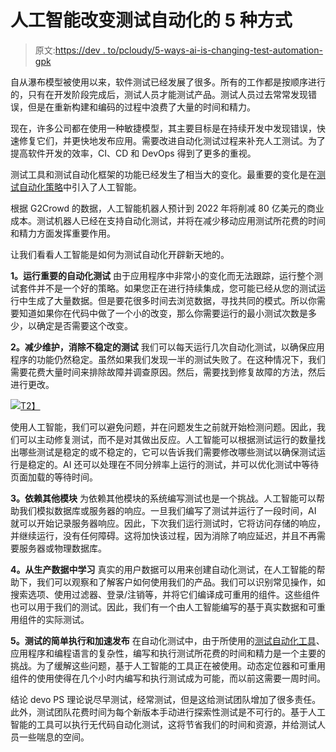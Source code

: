 # 人工智能改变测试自动化的 5 种方式

> 原文:[https://dev . to/pcloudy/5-ways-ai-is-changing-test-automation-gpk](https://dev.to/pcloudy/5-ways-ai-is-changing-test-automation-gpk)

自从瀑布模型被使用以来，软件测试已经发展了很多。所有的工作都是按顺序进行的，只有在开发阶段完成后，测试人员才能测试产品。测试人员过去常常发现错误，但是在重新构建和编码的过程中浪费了大量的时间和精力。

现在，许多公司都在使用一种敏捷模型，其主要目标是在持续开发中发现错误，快速修复它们，并更快地发布应用。需要改进自动化测试过程来补充人工测试。为了提高软件开发的效率，CI、CD 和 DevOps 得到了更多的重视。

测试工具和测试自动化框架的功能已经发生了相当大的变化。最重要的变化是在[测试自动化策略](https://www.pcloudy.com/mobile-app-testing-strategies/)中引入了人工智能。

根据 G2Crowd 的数据，人工智能机器人预计到 2022 年将削减 80 亿美元的商业成本。测试机器人已经在支持自动化测试，并将在减少移动应用测试所花费的时间和精力方面发挥重要作用。

让我们看看人工智能是如何为测试自动化开辟新天地的。

**1。运行重要的自动化测试**
由于应用程序中非常小的变化而无法跟踪，运行整个测试套件并不是一个好的策略。如果您正在进行持续集成，您可能已经从您的测试运行中生成了大量数据。但是要花很多时间去浏览数据，寻找共同的模式。所以你需要知道如果你在代码中做了一个小的改变，那么你需要运行的最小测试次数是多少，以确定是否需要这个改变。

**2。减少维护，消除不稳定的测试**
我们可以每天运行几次自动化测试，以确保应用程序的功能仍然稳定。虽然如果我们发现一半的测试失败了。在这种情况下，我们需要花费大量时间来排除故障并调查原因。然后，需要找到修复故障的方法，然后进行更改。

[![](../Images/e20229a5418ec9f9758f6b97bde24fd0.png)T2】](https://res.cloudinary.com/practicaldev/image/fetch/s--z27nvm8p--/c_limit%2Cf_auto%2Cfl_progressive%2Cq_auto%2Cw_880/https://www.pcloudy.com/wp-content/uploads/2019/04/software-maintainance-1024x256.png)

使用人工智能，我们可以避免问题，并在问题发生之前就开始检测问题。因此，我们可以主动修复测试，而不是对其做出反应。人工智能可以根据测试运行的数量找出哪些测试是稳定的或不稳定的，它可以告诉我们需要修改哪些测试以确保测试运行是稳定的。AI 还可以处理在不同分辨率上运行的测试，并可以优化测试中等待页面加载的等待时间。

**3。依赖其他模块**
为依赖其他模块的系统编写测试也是一个挑战。人工智能可以帮助我们模拟数据库或服务器的响应。一旦我们编写了测试并运行了一段时间，AI 就可以开始记录服务器响应。因此，下次我们运行测试时，它将访问存储的响应，并继续运行，没有任何障碍。这将加快该过程，因为消除了响应延迟，并且不再需要服务器或物理数据库。

**4。从生产数据中学习**
真实的用户数据可以用来创建自动化测试，在人工智能的帮助下，我们可以观察和了解客户如何使用我们的产品。我们可以识别常见操作，如搜索选项、使用过滤器、登录/注销等，并将它们编译成可重用的组件。这些组件也可以用于我们的测试。因此，我们有一个由人工智能编写的基于真实数据和可重用组件的实际测试。

**5。测试的简单执行和加速发布**
在自动化测试中，由于所使用的[测试自动化工具](https://www.pcloudy.com/best-open-source-tool-for-mobile-automation-testing/)、应用程序和编程语言的复杂性，编写和执行测试所花费的时间和精力是一个主要的挑战。为了缓解这些问题，基于人工智能的工具正在被使用。动态定位器和可重用组件的使用使得在几个小时内编写和执行测试成为可能，而以前这需要一周时间。

结论
devo PS 理论说尽早测试，经常测试，但是这给测试团队增加了很多责任。此外，测试团队花费时间为每个新版本手动进行探索性测试是不可行的。基于人工智能的工具可以执行无代码自动化测试，这将节省我们的时间和资源，并给测试人员一些喘息的空间。